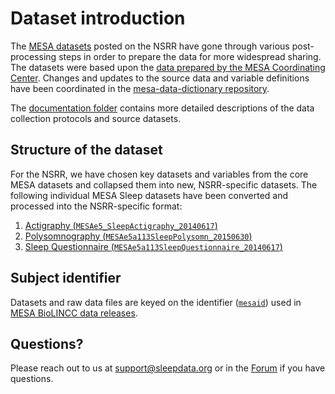 # Dataset introduction

The [MESA datasets](:files_path:/datasets) posted on the NSRR have gone through various post-processing steps in order to prepare the data for more widespread sharing. The datasets were based upon the [data prepared by the MESA Coordinating Center](https://mesa-nhlbi.org/). Changes and updates to the source data and variable definitions have been coordinated in the [mesa-data-dictionary repository](https://github.com/sleepepi/mesa-data-dictionary).

The [documentation folder](:files_path:/documentation) contains more detailed descriptions of the data collection protocols and source datasets.

## Structure of the dataset

For the NSRR, we have chosen key datasets and variables from the core MESA datasets and collapsed them into new, NSRR-specific datasets. The following individual MESA Sleep datasets have been converted and processed into the NSRR-specific format:

1. [Actigraphy (`MESAe5_SleepActigraphy_20140617`)](:files_path:/documentation/dataset-descriptions/MESAe5_SleepActigraphy_20140617.pdf)
2. [Polysomnography (`MESAe5a113SleepPolysomn_20150630`)](:files_path:/documentation/dataset-descriptions/MESAe5a113SleepPolysomn_20150630.pdf)
3. [Sleep Questionnaire (`MESAe5a113SleepQuestionnaire_20140617`)](:files_path:/documentation/dataset-descriptions/MESAe5a113SleepQuestionnaire_20140617.pdf)

## Subject identifier

Datasets and raw data files are keyed on the identifier ([`mesaid`](https://sleepdata.org/datasets/mesa/variables/mesaid)) used in [MESA BioLINCC data releases](https://biolincc.nhlbi.nih.gov/studies/mesa/).

## Questions?

Please reach out to us at support@sleepdata.org or in the [Forum](https://sleepdata.org/forum) if you have questions.
